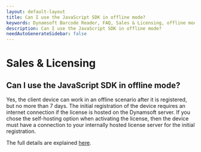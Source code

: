 ```yaml
---
layout: default-layout
title: Can I use the JavaScript SDK in offline mode?
keywords: Dynamsoft Barcode Reader, FAQ, Sales & Licensing, offline mode use
description: Can I use the JavaScript SDK in offline mode?
needAutoGenerateSidebar: false
---
```


# Sales & Licensing

## Can I use the JavaScript SDK in offline mode?

Yes, the client device can work in an offline scenario after it is registered, but no more than 7 days. The initial registration of the device requires an internet connection if the license is hosted on the Dynamsoft server. If you chose the self-hosting option when activating the license, then the device must have a connection to your internally hosted license server for the initial registration.

The full details are explained [here](https://www.dynamsoft.com/license-server/docs/about/licensefaq.html?ver=latest#can-a-client-device-work-offline).